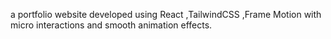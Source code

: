a portfolio website developed using React ,TailwindCSS ,Frame Motion with micro interactions and smooth animation effects.
